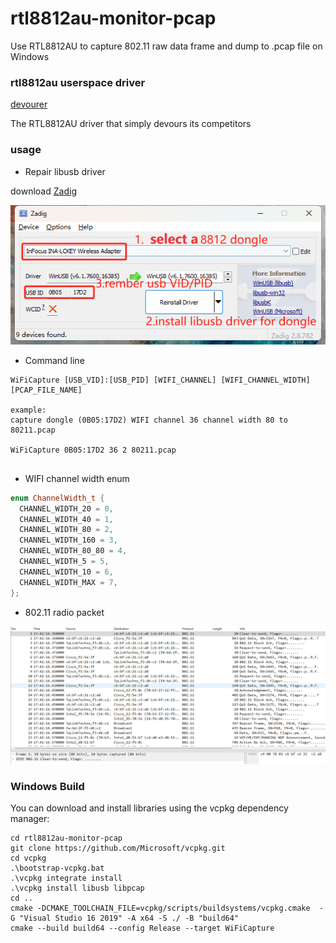 # rtl8812au-monitor-pcap
Use RTL8812AU to capture 802.11 raw data frame and dump to .pcap file on Windows

### rtl8812au userspace driver
[devourer](https://github.com/openipc/devourer)

The RTL8812AU driver that simply devours its competitors

### usage
- Repair libusb driver

download [Zadig](https://github.com/pbatard/libwdi/releases/download/v1.5.0/zadig-2.8.exe)

![img.png](images/img.png)


- Command line
```
WiFiCapture [USB_VID]:[USB_PID] [WIFI_CHANNEL] [WIFI_CHANNEL_WIDTH] [PCAP_FILE_NAME]

example:
capture dongle (0B05:17D2) WIFI channel 36 channel width 80 to 80211.pcap

WiFiCapture 0B05:17D2 36 2 80211.pcap


```
- WIFI channel width enum
```c++
enum ChannelWidth_t {
  CHANNEL_WIDTH_20 = 0,
  CHANNEL_WIDTH_40 = 1,
  CHANNEL_WIDTH_80 = 2,
  CHANNEL_WIDTH_160 = 3,
  CHANNEL_WIDTH_80_80 = 4,
  CHANNEL_WIDTH_5 = 5,
  CHANNEL_WIDTH_10 = 6,
  CHANNEL_WIDTH_MAX = 7,
};
```

- 802.11 radio packet

![img_1.png](images/img_1.png)

### Windows Build

You can download and install libraries using the vcpkg dependency manager:

```
cd rtl8812au-monitor-pcap
git clone https://github.com/Microsoft/vcpkg.git
cd vcpkg
.\bootstrap-vcpkg.bat
.\vcpkg integrate install
.\vcpkg install libusb libpcap
cd ..
cmake -DCMAKE_TOOLCHAIN_FILE=vcpkg/scripts/buildsystems/vcpkg.cmake  -G "Visual Studio 16 2019" -A x64 -S ./ -B "build64" 
cmake --build build64 --config Release --target WiFiCapture
```
